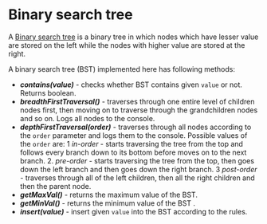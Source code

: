 # Binary search tree

A [Binary search tree](https://en.wikipedia.org/wiki/Binary_search_tree) is a binary tree in which nodes which have lesser value are stored on the left while the nodes with higher value are stored at the right.  
  
A binary search tree (BST) implemented here has following methods:

  - **_contains(value)_** - checks whether BST contains given ```value``` or not. Returns boolean. 
  - **_breadthFirstTraversal()_** - traverses through one entire level of children nodes first, then moving on to traverse through the grandchildren nodes and so on. Logs all nodes to the console.
  - **_depthFirstTraversal(order)_** - traverses through all nodes according to the ```order``` parameter and logs them to the console. Possible values of the ```order``` are:
    1 _in-order_ - starts traversing the tree from the top and follows every branch down to its bottom before moves on to the next branch.
    2. _pre-order_ - starts traversing the tree from the top, then goes down the left branch and then goes down the right branch.
    3 _post-order_ - traverses through all of the left children, then all the right children and then the parent node.
  - **_getMaxVal()_** - returns the maximum value of the BST.
  - **_getMinVal()_** - returns the minimum value of the BST .
  - **_insert(value)_** - insert given ```value``` into the BST according to the rules.
